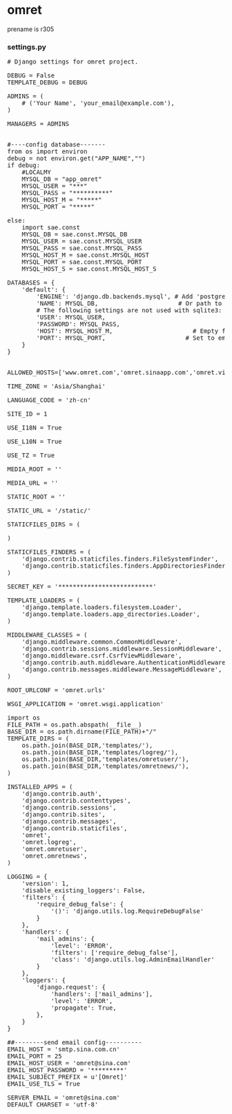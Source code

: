 # omret
prename is r305


### settings.py
<pre>
# Django settings for omret project.

DEBUG = False
TEMPLATE_DEBUG = DEBUG

ADMINS = (
    # ('Your Name', 'your_email@example.com'),
)

MANAGERS = ADMINS


#----config database-------
from os import environ
debug = not environ.get("APP_NAME","")
if debug:
    #LOCALMY
    MYSQL_DB = "app_omret"
    MYSQL_USER = "***"
    MYSQL_PASS = "**********"
    MYSQL_HOST_M = "*****"
    MYSQL_PORT = "*****"
    
else:
    import sae.const
    MYSQL_DB = sae.const.MYSQL_DB
    MYSQL_USER = sae.const.MYSQL_USER
    MYSQL_PASS = sae.const.MYSQL_PASS
    MYSQL_HOST_M = sae.const.MYSQL_HOST
    MYSQL_PORT = sae.const.MYSQL_PORT
    MYSQL_HOST_S = sae.const.MYSQL_HOST_S

DATABASES = {
    'default': {
        'ENGINE': 'django.db.backends.mysql', # Add 'postgresql_psycopg2', 'mysql', 'sqlite3' or 'oracle'.
        'NAME': MYSQL_DB,                      # Or path to database file if using sqlite3.
        # The following settings are not used with sqlite3:
        'USER': MYSQL_USER,
        'PASSWORD': MYSQL_PASS,
        'HOST': MYSQL_HOST_M,                      # Empty for localhost through domain sockets or '127.0.0.1' for localhost through TCP.
        'PORT': MYSQL_PORT,                      # Set to empty string for default.
    }
}


ALLOWED_HOSTS=['www.omret.com','omret.sinaapp.com','omret.vipsinaapp.com']

TIME_ZONE = 'Asia/Shanghai'

LANGUAGE_CODE = 'zh-cn'

SITE_ID = 1

USE_I18N = True

USE_L10N = True

USE_TZ = True

MEDIA_ROOT = ''

MEDIA_URL = ''

STATIC_ROOT = ''

STATIC_URL = '/static/'

STATICFILES_DIRS = (
    
)

STATICFILES_FINDERS = (
    'django.contrib.staticfiles.finders.FileSystemFinder',
    'django.contrib.staticfiles.finders.AppDirectoriesFinder',
)

SECRET_KEY = '**************************'

TEMPLATE_LOADERS = (
    'django.template.loaders.filesystem.Loader',
    'django.template.loaders.app_directories.Loader',
)

MIDDLEWARE_CLASSES = (
    'django.middleware.common.CommonMiddleware',
    'django.contrib.sessions.middleware.SessionMiddleware',
    'django.middleware.csrf.CsrfViewMiddleware',
    'django.contrib.auth.middleware.AuthenticationMiddleware',
    'django.contrib.messages.middleware.MessageMiddleware',
)

ROOT_URLCONF = 'omret.urls'

WSGI_APPLICATION = 'omret.wsgi.application'

import os
FILE_PATH = os.path.abspath(__file__)
BASE_DIR = os.path.dirname(FILE_PATH)+"/"
TEMPLATE_DIRS = (
    os.path.join(BASE_DIR,'templates/'),
    os.path.join(BASE_DIR,'templates/logreg/'),
    os.path.join(BASE_DIR,'templates/omretuser/'),
    os.path.join(BASE_DIR,'templates/omretnews/'),
)

INSTALLED_APPS = (
    'django.contrib.auth',
    'django.contrib.contenttypes',
    'django.contrib.sessions',
    'django.contrib.sites',
    'django.contrib.messages',
    'django.contrib.staticfiles',
    'omret',
    'omret.logreg',
    'omret.omretuser',
    'omret.omretnews',
)

LOGGING = {
    'version': 1,
    'disable_existing_loggers': False,
    'filters': {
        'require_debug_false': {
            '()': 'django.utils.log.RequireDebugFalse'
        }
    },
    'handlers': {
        'mail_admins': {
            'level': 'ERROR',
            'filters': ['require_debug_false'],
            'class': 'django.utils.log.AdminEmailHandler'
        }
    },
    'loggers': {
        'django.request': {
            'handlers': ['mail_admins'],
            'level': 'ERROR',
            'propagate': True,
        },
    }
}

##--------send email config----------
EMAIL_HOST = 'smtp.sina.com.cn'
EMAIL_PORT = 25
EMAIL_HOST_USER = 'omret@sina.com'
EMAIL_HOST_PASSWORD = '*********'
EMAIL_SUBJECT_PREFIX = u'[Omret]'
EMAIL_USE_TLS = True

SERVER_EMAIL = 'omret@sina.com'
DEFAULT_CHARSET = 'utf-8'
</pre>
